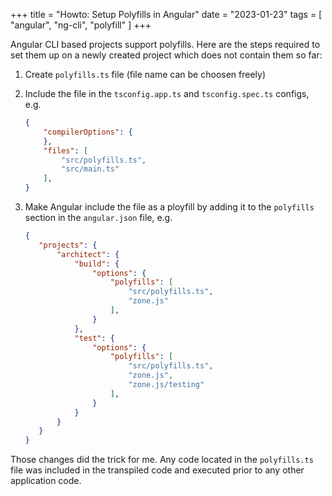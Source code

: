 +++
title = "Howto: Setup Polyfills in Angular"
date = "2023-01-23"
tags = [
    "angular",
    "ng-cli",
    "polyfill"
]
+++

Angular CLI based projects support polyfills. Here are the steps required to set them up on a newly created project which does not contain them so far:
<!--more-->


1) Create `polyfills.ts` file (file name can be choosen freely)
2) Include the file in the `tsconfig.app.ts` and `tsconfig.spec.ts` configs, e.g.

    ```json {hl_lines=[5]}
    {
        "compilerOptions": {
        },
        "files": [
            "src/polyfills.ts",
            "src/main.ts"
        ],
    }
    ```
3) Make Angular include the file as a ployfill by adding it to the `polyfills` section in the `angular.json` file, e.g.

     ```json {hl_lines=[7,15]}
    {
        "projects": {
            "architect": {
                "build": {
                    "options": {
                        "polyfills": [
                            "src/polyfills.ts",
                            "zone.js"
                        ],
                    }
                },
                "test": {
                    "options": {
                        "polyfills": [
                            "src/polyfills.ts",
                            "zone.js",
                            "zone.js/testing"
                        ],
                    }
                }
            }
        }
    }
    ```

Those changes did the trick for me. Any code located in the `polyfills.ts` file was included in the transpiled code and executed prior to any other application code.